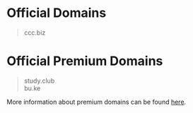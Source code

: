 # Official Domains

>ccc.biz

# Official Premium Domains

>study.club   
bu.ke

More information about premium domains can be found [here](https://ccc.biz/m).
